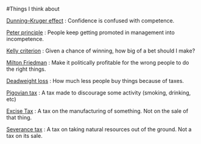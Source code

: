 #Things I think about

[Dunning–Kruger effect](https://en.wikipedia.org/wiki/Dunning%E2%80%93Kruger_effect)
: Confidence is confused with competence.

[Peter principle](https://en.wikipedia.org/wiki/Peter_principle)
: People keep getting promoted in management into incompetence.

[Kelly criterion](https://en.wikipedia.org/wiki/Kelly_criterion)
: Given a chance of winning, how big of a bet should I make?

[Milton Friedman](https://en.wikiquote.org/wiki/Milton_Friedman)
: Make it politically profitable for the wrong people to do the right things.

[Deadweight loss](https://en.wikipedia.org/wiki/Deadweight_loss)
: How much less people buy things because of taxes.

[Pigovian tax](https://en.wikipedia.org/wiki/Pigovian_tax)
: A tax made to discourage some activity (smoking, drinking, etc)

[Excise Tax](https://en.wikipedia.org/wiki/Excise)
: A tax on the manufacturing of something. Not on the sale of that thing.

[Severance tax](https://en.wikipedia.org/wiki/Severance_tax)
: A tax on taking natural resources out of the ground. Not a tax on its sale.
